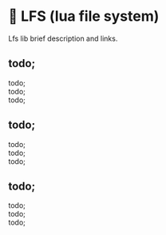 # 🧺 LFS (lua file system)

Lfs lib brief description and links.

## todo;

todo; <br/>
todo; <br/>
todo; <br/>

## todo;

todo; <br/>
todo; <br/>
todo; <br/>

## todo;

todo; <br/>
todo; <br/>
todo; <br/>
